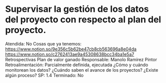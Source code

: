# Supervisar la gestión de los datos del proyecto con respecto al plan del proyecto.

Atendida: No
Cosas que ya tenemos: https://www.notion.so/9e356c5b62be47cb8cb563696a8e04da
https://www.notion.so/c2762413ae9a45308638bcc34ba1e5a7
Retrospectivas
Plan de valor ganado
Responsable: Manolo Ramírez Pintor
Retroalimentación: Parcialmente definida, ejecutada
¿Cómo y cuándo monitorean los datos?
¿Cuándo saben el avance de los proyectos?
¿Existe algún proceso?
SP: 1.4
Terminado: No